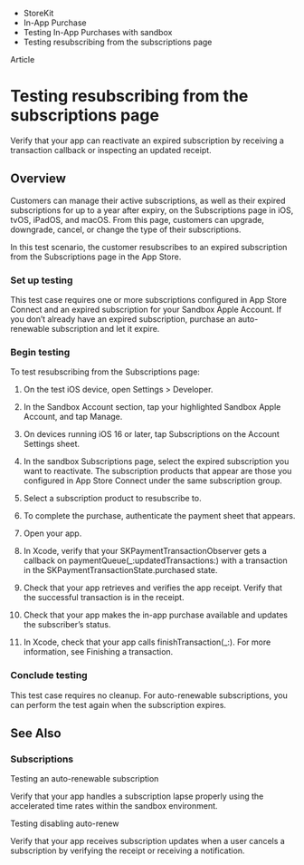 

- StoreKit
- In-App Purchase
- Testing In-App Purchases with sandbox
-  Testing resubscribing from the subscriptions page 

Article

# Testing resubscribing from the subscriptions page

Verify that your app can reactivate an expired subscription by receiving a transaction callback or inspecting an updated receipt.

## Overview

Customers can manage their active subscriptions, as well as their expired subscriptions for up to a year after expiry, on the Subscriptions page in iOS, tvOS, iPadOS, and macOS. From this page, customers can upgrade, downgrade, cancel, or change the type of their subscriptions.

In this test scenario, the customer resubscribes to an expired subscription from the Subscriptions page in the App Store.

### Set up testing

This test case requires one or more subscriptions configured in App Store Connect and an expired subscription for your Sandbox Apple Account. If you don’t already have an expired subscription, purchase an auto-renewable subscription and let it expire.

### Begin testing

To test resubscribing from the Subscriptions page:

1.  On the test iOS device, open Settings \> Developer.

2.  In the Sandbox Account section, tap your highlighted Sandbox Apple Account, and tap Manage.

3.  On devices running iOS 16 or later, tap Subscriptions on the Account Settings sheet.

4.  In the sandbox Subscriptions page, select the expired subscription you want to reactivate. The subscription products that appear are those you configured in App Store Connect under the same subscription group.

5.  Select a subscription product to resubscribe to.

6.  To complete the purchase, authenticate the payment sheet that appears.

7.  Open your app.

8.  In Xcode, verify that your SKPaymentTransactionObserver gets a callback on paymentQueue(_:updatedTransactions:) with a transaction in the SKPaymentTransactionState.purchased state.

9.  Check that your app retrieves and verifies the app receipt. Verify that the successful transaction is in the receipt.

10. Check that your app makes the in-app purchase available and updates the subscriber’s status.

11. In Xcode, check that your app calls finishTransaction(_:). For more information, see Finishing a transaction.

### Conclude testing

This test case requires no cleanup. For auto-renewable subscriptions, you can perform the test again when the subscription expires.

## See Also

### Subscriptions

Testing an auto-renewable subscription

Verify that your app handles a subscription lapse properly using the accelerated time rates within the sandbox environment.

Testing disabling auto-renew

Verify that your app receives subscription updates when a user cancels a subscription by verifying the receipt or receiving a notification.


